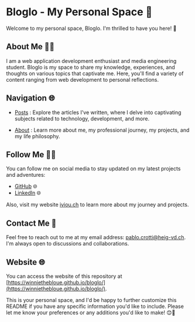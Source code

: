 # Bloglo - My Personal Space 🚀

Welcome to my personal space, Bloglo. I'm thrilled to have you here! 👋

## About Me 🧑‍💻

I am a web application development enthusiast and media engineering student. Bloglo is my space to share my knowledge, experiences, and thoughts on various topics that captivate me. Here, you'll find a variety of content ranging from web development to personal reflections.

## Navigation 🌐

- [Posts](https://winniethebloue.github.io/bloglo/posts/) : Explore the articles I've written, where I delve into captivating subjects related to technology, development, and more.

- [About](https://winniethebloue.github.io/bloglo/about/) : Learn more about me, my professional journey, my projects, and my life philosophy.

## Follow Me 🚶‍♂️

You can follow me on social media to stay updated on my latest projects and adventures:

- [GitHub](https://github.com/WinnieTheBloue) 🌐
- [LinkedIn](https://www.linkedin.com/in/pablo-crotti/) 🌐

Also, visit my website [iviou.ch](https://iviou.ch) to learn more about my journey and projects.

## Contact Me 📧

Feel free to reach out to me at my email address: pablo.crotti@heig-vd.ch. I'm always open to discussions and collaborations.

## Website 🌐

You can access the website of this repository at [https://winniethebloue.github.io/bloglo/](https://winniethebloue.github.io/bloglo/).

This is your personal space, and I'd be happy to further customize this README if you have any specific information you'd like to include. Please let me know your preferences or any additions you'd like to make! 😊🚀
